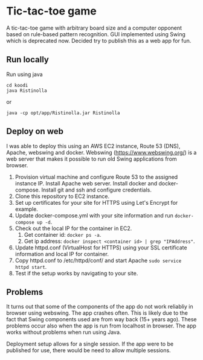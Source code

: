# Tic-tac-toe game
A tic-tac-toe game with arbitrary board size and a computer opponent based on rule-based pattern recognition. GUI implemented using Swing which is deprecated now. Decided try to publish this
as a web app for fun.

## Run locally
Run using java

```
cd koodi
java Ristinolla
``` 
or
``` 
java -cp opt/app/Ristinolla.jar Ristinolla
``` 

## Deploy on web
I was able to deploy this using an AWS EC2 instance, Route 53 (DNS), Apache, webswing and docker. Webswing (https://www.webswing.org/) is a web server that
makes it possible to run old Swing applications from browser.

1. Provision virtual machine and configure Route 53 to the assigned instance IP. Install Apache web server. Install docker and docker-compose. 
Install git and ssh and configure credentials.
2. Clone this repository to EC2 instance. 
3. Set up certificates for your site for HTTPS using Let's Encrypt for example.
4. Update docker-compose.yml with your site information and run ```docker-compose up -d```.
5. Check out the local IP for the container in EC2.
    1. Get container id: ```docker ps -a```.
    2. Get ip address: ```docker inspect <container id> | grep "IPAddress"```.
6. Update httpd.conf (VirtualHost for HTTPS) using your SSL certificate information and local IP for container.
7. Copy httpd.conf to /etc/httpd/conf/ and start Apache ```sudo service httpd start```.
8. Test if the setup works by navigating to your site.

## Problems
It turns out that some of the components of the app do not work reliabliy in browser using webswing. The app crashes often. 
This is likely due to the fact that Swing components used are from way back (15+ years ago). These problems occur also when the app is run from localhost in browser. 
The app works without problems when run using Java.

Deployment setup allows for a single session. If the app were to be published for use, there would be need to allow multiple sessions.

